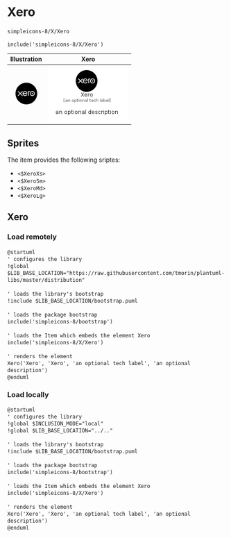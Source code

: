 # Xero


```text
simpleicons-8/X/Xero
```

```text
include('simpleicons-8/X/Xero')
```



| Illustration | Xero |
| :---: | :---: |
| ![illustration for Illustration](../../simpleicons-8/X/Xero.png) | ![illustration for Xero](../../simpleicons-8/X/Xero.Local.png) |



## Sprites
The item provides the following sriptes:

- `<$XeroXs>`
- `<$XeroSm>`
- `<$XeroMd>`
- `<$XeroLg>`





## Xero

### Load remotely
```plantuml
@startuml
' configures the library
!global $LIB_BASE_LOCATION="https://raw.githubusercontent.com/tmorin/plantuml-libs/master/distribution"

' loads the library's bootstrap
!include $LIB_BASE_LOCATION/bootstrap.puml

' loads the package bootstrap
include('simpleicons-8/bootstrap')

' loads the Item which embeds the element Xero
include('simpleicons-8/X/Xero')

' renders the element
Xero('Xero', 'Xero', 'an optional tech label', 'an optional description')
@enduml
```

### Load locally
```plantuml
@startuml
' configures the library
!global $INCLUSION_MODE="local"
!global $LIB_BASE_LOCATION="../.."

' loads the library's bootstrap
!include $LIB_BASE_LOCATION/bootstrap.puml

' loads the package bootstrap
include('simpleicons-8/bootstrap')

' loads the Item which embeds the element Xero
include('simpleicons-8/X/Xero')

' renders the element
Xero('Xero', 'Xero', 'an optional tech label', 'an optional description')
@enduml
```


